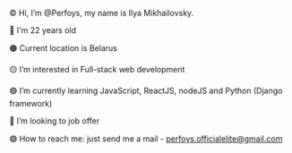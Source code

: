 © Hi, I’m @Perfoys, my name is Ilya Mikhailovsky.

🔴 I'm 22 years old

🟠 Current location is Belarus

🟡 I’m interested in Full-stack web development

🟢 I’m currently learning JavaScript, ReactJS, nodeJS and Python (Django framework)

🔵 I’m looking to job offer

🟣 How to reach me: just send me a mail - perfoys.officialelite@gmail.com

<!---
Perfoys/Perfoys is a ✨ special ✨ repository because its `README.md` (this file) appears on your GitHub profile.
You can click the Preview link to take a look at your changes.
--->
